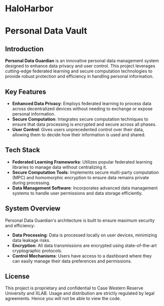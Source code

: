 # HaloHarbor
# Personal Data Vault

## Introduction
**Personal Data Guardian** is an innovative personal data management system designed to enhance data privacy and user control. This project leverages cutting-edge federated learning and secure computation technologies to provide robust protection and efficiency in handling personal information.

## Key Features
- **Enhanced Data Privacy**: Employs federated learning to process data across decentralized devices without needing to exchange or expose personal information.
- **Secure Computation**: Integrates secure computation techniques to ensure that data processing is encrypted and secure across all phases.
- **User Control**: Gives users unprecedented control over their data, allowing them to decide how their information is used and shared.

## Tech Stack
- **Federated Learning Frameworks**: Utilizes popular federated learning libraries to manage data without centralizing it.
- **Secure Computation Tools**: Implements secure multi-party computation (MPC) and homomorphic encryption to ensure data remains private during processing.
- **Data Management Software**: Incorporates advanced data management systems to handle user permissions and data storage efficiently.

## System Overview
Personal Data Guardian's architecture is built to ensure maximum security and efficiency:
- **Data Processing**: Data is processed locally on user devices, minimizing data leakage risks.
- **Encryption**: All data transmissions are encrypted using state-of-the-art cryptographic protocols.
- **Control Mechanisms**: Users have access to a dashboard where they can easily manage their data preferences and permissions.


## License
This project is proprietary and confidential to Case Western Reserve University and XLAB. Usage and distribution are strictly regulated by legal agreements. Hence you will not be able to view the code.
